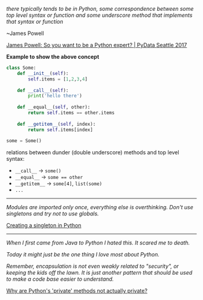*there typically tends to be in Python, some correspondence between some top level syntax or function and some underscore method that implements that syntax or function*

~James Powell

[James Powell: So you want to be a Python expert? | PyData Seattle 2017](https://youtu.be/cKPlPJyQrt4?t=2124)

**Example to show the above concept**

```python
class Some:
    def __init__(self):
        self.items = [1,2,3,4]
        
    def __call__(self):
        print('hello there')
        
    def __equal__(self, other):
        return self.items == other.items
        
    def __getitem__(self, index):
        return self.items[index]
        
some = Some()
```

relations between dunder (double underscore) methods and top level syntax:
- `__call__` -> `some()`
- `__equal__` -> `some == other`
- `__getitem__` -> `some[4]`, `list(some)`
- `...`


---

*Modules are imported only once, everything else is overthinking. Don't use singletons and try not to use globals.*

[Creating a singleton in Python](https://stackoverflow.com/a/6760726)


---
*When I first came from Java to Python I hated this. It scared me to death.*

*Today it might just be the one thing I love most about Python.*

*Remember, encapsulation is not even weakly related to "security", or keeping the kids off the lawn. It is just another pattern that should be used to make a code base easier to understand.*

[Why are Python's 'private' methods not actually private?](https://stackoverflow.com/a/1949874)
